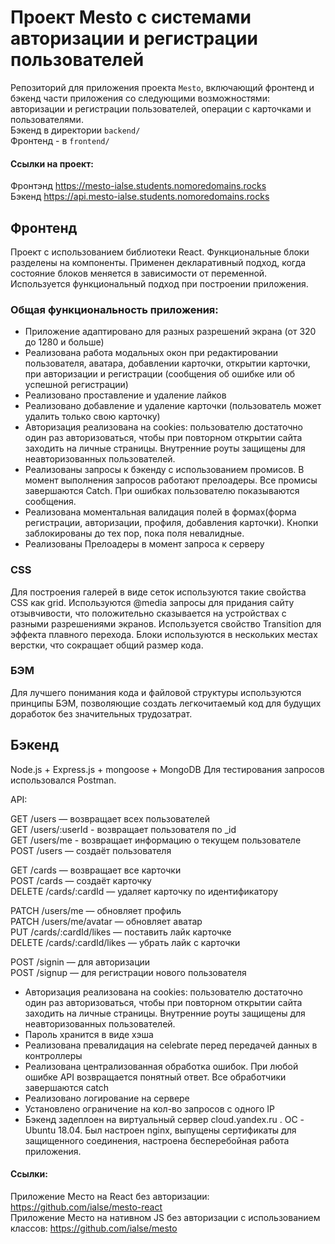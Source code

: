 # Проект Mesto с системами авторизации и регистрации пользователей

Репозиторий для приложения проекта `Mesto`, включающий фронтенд и бэкенд части приложения со следующими возможностями: авторизации и регистрации пользователей, операции с карточками и пользователями.  
Бэкенд в директории `backend/`  
Фронтенд - в `frontend/`

#### Ссылки на проект:

Фронтэнд https://mesto-ialse.students.nomoredomains.rocks  
Бэкенд https://api.mesto-ialse.students.nomoredomains.rocks

## Фронтенд

Проект с использованием библиотеки React. Функциональные блоки разделены на компоненты. Применен декларативный подход, когда состояние блоков меняется в зависимости от переменной. Используется функциональный подход при построении приложения.

### Общая функциональность приложения:

- Приложение адаптировано для разных разрешений экрана (от 320 до 1280 и больше)
- Реализована работа модальных окон при редактировании пользователя, аватара, добавлении карточки, открытии карточки, при авторизации и регистрации (сообщения об ошибке или об успешной регистрации)
- Реализовано проставление и удаление лайков
- Реализовано добавление и удаление карточки (пользователь может удалить только свою карточку)
- Авторизация реализована на cookies: пользователю достаточно один раз авторизоваться, чтобы при повторном открытии сайта заходить на личные страницы. Внутренние роуты защищены для неавторизованных пользователей.
- Реализованы запросы к бэкенду с использованием промисов. В момент выполнения запросов работают прелоадеры. Все промисы завершаются Catch. При ошибках пользователю показываются сообщения.
- Реализована моментальная валидация полей в формах(форма регистрации, авторизации, профиля, добавления карточки). Кнопки заблокированы до тех пор, пока поля невалидные.
- Реализованы Прелоадеры в момент запроса к серверу

### CSS

Для построения галерей в виде сеток используются такие свойства CSS как grid. Используются @media запросы для придания сайту отзывчивости, что положительно сказывается на устройствах с разными разрешениями экранов. Используется свойство Transition для эффекта плавного перехода. Блоки используются в нескольких местах верстки, что сокращает общий размер кода.

### БЭМ

Для лучшего понимания кода и файловой структуры используются принципы БЭМ, позволяющие создать легкочитаемый код для будущих доработок без значительных трудозатрат.

## Бэкенд

Node.js + Express.js + mongoose + MongoDB Для тестирования запросов использовался Postman.

API:

GET /users — возвращает всех пользователей  
GET /users/:userId - возвращает пользователя по \_id  
GET /users/me - возвращает информацию о текущем пользователе  
POST /users — создаёт пользователя

GET /cards — возвращает все карточки  
POST /cards — создаёт карточку  
DELETE /cards/:cardId — удаляет карточку по идентификатору

PATCH /users/me — обновляет профиль  
PATCH /users/me/avatar — обновляет аватар  
PUT /cards/:cardId/likes — поставить лайк карточке  
DELETE /cards/:cardId/likes — убрать лайк с карточки

POST /signin — для авторизации  
POST /signup — для регистрации нового пользователя

- Авторизация реализована на cookies: пользователю достаточно один раз авторизоваться, чтобы при повторном открытии сайта заходить на личные страницы. Внутренние роуты защищены для неавторизованных пользователей.
- Пароль хранится в виде хэша
- Реализована превалидация на celebrate перед передачей данных в контроллеры
- Реализована централизованная обработка ошибок. При любой ошибке API возвращается понятный ответ. Все обработчики завершаются catch
- Реализовано логирование на сервере
- Установлено ограничение на кол-во запросов с одного IP
- Бэкенд задеплоен на виртуальный сервер cloud.yandex.ru . ОС - Ubuntu 18.04. Был настроен nginx, выпущены сертификаты для защищенного соединения, настроена бесперебойная работа приложения.

#### Ссылки:

Приложение Место на React без авторизации: https://github.com/ialse/mesto-react  
Приложение Место на нативном JS без авторизации с использованием классов: https://github.com/ialse/mesto
